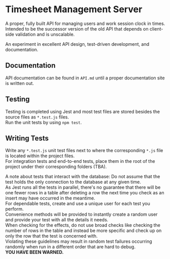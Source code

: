 # Timesheet Management Server
A proper, fully built API for managing users and work session clock in times.  
Intended to be the successor version of the old API that depends on client-side validation and is unscalable.  

An experiment in excellent API design, test-driven development, and documentation.

## Documentation
API documentation can be found in `API.md` until a proper documentation site is written out.

## Testing
Testing is completed using Jest and most test files are stored besides the source files as `*.test.js` files.  
Run the unit tests by using `npm test`.

## Writing Tests
Write any `*.test.js` unit test files next to where the corresponding `*.js` file is located within the project files.  
For integration tests and end-to-end tests, place them in the root of the project under their corresponding folders (TBA).  

A note about tests that interact with the database: Do not assume that the test holds the only connection to the database at any given time.  
As Jest runs all the tests in parallel, there's no guarantee that there will be one fewer rows in a table after deleting a row the next time you check as an insert may have occurred in the meantime.  
For dependable tests, create and use a unique user for each test you perform.  
Convenience methods will be provided to instantly create a random user and provide your test with all the details it needs.  
When checking for the effects, do not use broad checks like checking the number of rows in the table and instead be more specific and check up on only the row that the test is concerned with.  
Violating these guidelines may result in random test failures occurring randomly when run in a different order that are hard to debug.  
**YOU HAVE BEEN WARNED.**
